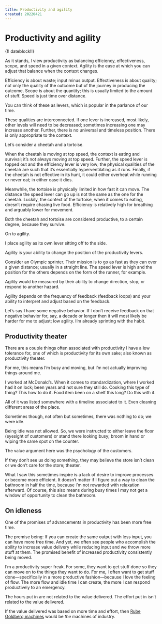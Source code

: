 ```yaml
---
title: Productivity and agility
created: 20220421
---
```


# Productivity and agility

{!! dateblock!!}

As it stands, I view productivity as balancing efficiency, effectiveness, scope, and speed in a given context. Agility is the ease at which you can adjust that balance when the context changes.

Efficiency is about waste; input minus output. Effectiveness is about quality; not only the quality of the outcome but of the journey in producing the outcome. Scope is about the quantity; this is usually limited to the amount of stuff. Speed is just time over distance.

You can think of these as levers, which is popular in the parlance of our time.

These qualities are interconnected. If one lever is increased, most likely, other levels will need to be decreased; sometimes increasing one may increase another. Further, there is no universal and timeless position. There is only appropriate to the context.

Let’s consider a cheetah and a tortoise.

When the cheetah is moving at top speed, the context is eating and survival; it’s not always moving at top speed. Further, the speed lever is topped out and the efficiency lever is very low; the physical qualities of the cheetah are such that it’s essentially hyperventilating as it runs. Finally, if the cheetah is not effective in its hunt, it could either overheat while running or never eat; in either case it dies.

Meanwhile, the tortoise is physically limited in how fast it can move. The distance the speed lever can go up is not the same as the one for the cheetah. Luckily, the context of the tortoise, when it comes to eating, doesn’t require chasing live food. Efficiency is relatively high for breathing and arguably lower for movement.

Both the cheetah and tortoise are considered productive, to a certain degree, because they survive.

On to agility.

I place agility as its own lever sitting off to the side.

Agility is your ability to change the position of the productivity levers.

Consider an Olympic sprinter. Their mission is to go as fast as they can over a given distance; usually in a straight line. The speed lever is high and the position for the others depends on the form of the runner, for example.

Agility would be measured by their ability to change direction, stop, or respond to another hazard.

Agility depends on the frequency of feedback (feedback loops) and your ability to interpret and adjust based on the feedback.

Let’s say I have some negative behavior. If I don’t receive feedback on that negative behavior for, say, a decade or longer then it will most likely be harder for me to adjust; low agility. I’m already sprinting with the habit.

## Productivity theater

There are a couple things often associated with productivity I have a low tolerance for, one of which is productivity for its own sake; also known as productivity theater.

For me, this means I’m busy and moving, but I’m not actually improving things around me.

I worked at McDonald’s. When it comes to standardization, where I worked had it on lock; been years and not sure they still do. Cooking this type of thing? This how to do it. Food item been on a shelf this long? Do this with it.

All of it was listed somewhere with a timeline associated to it. Even cleaning different areas of the place.

Sometimes though, not often but sometimes, there was nothing to do; we were idle.

Being idle was not allowed. So, we were instructed to either leave the floor (eyesight of customers) or stand there looking busy; broom in hand or wiping the same spot on the counter.

The value argument here was the psychology of the customers.

If they don’t see us doing something, they may believe the store isn’t clean or we don’t care for the store; theater.

What I saw this sometimes inspire is a lack of desire to improve processes or become more efficient. It doesn’t matter if I figure out a way to clean the bathroom in half the time, because I’m not rewarded with relaxation afterward. Of course, this also means during busy times I may not get a window of opportunity to clean the bathroom.

## On idleness

One of the promises of advancements in productivity has been more free time.

The premise being: If you can create the same output with less input, you can have more free time. And yet, we often see people who accomplish the ability to increase value delivery while reducing input and we throw more stuff at them. The promised benefit of increased productivity consistently being moved.

I’m a productivity super freak. For some, they want to get stuff done so they can move on to the things they want to do. For me, I often want to get stuff done—specifically in a more productive fashion—because I love the feeling of flow. The more flow and idle time I can create, the more I can respond productively to an emergency.

The hours put in are not related to the value delivered. The effort put in isn’t related to the value delivered.

If the value delivered was based on more time and effort, then [Rube Goldberg machines](https://en.m.wikipedia.org/wiki/Rube_Goldberg_machine) would be *the* machines of industry.